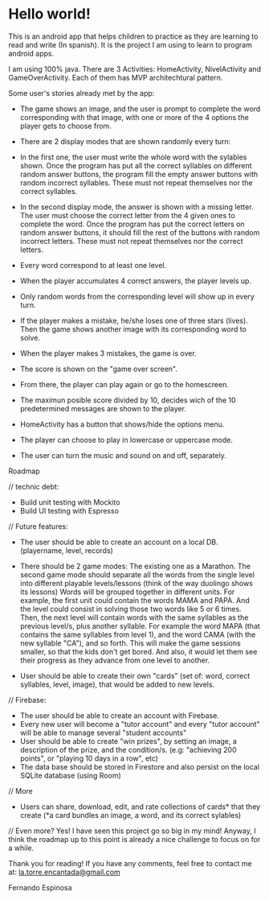 # Hello world!

This is an android app that helps children to practice as they are learning to read and write (In spanish).
It is the project I am using to learn to program android apps.

I am using 100% java.
There are 3 Activities: HomeActivity, NivelActivity and GameOverActivity. Each of them has MVP architechtural pattern. 

Some user's stories already met by the app:

- The game shows an image, and the user is prompt to complete the word corresponding with that image, 
  with one or more of the 4 options the player gets to choose from.

- There are 2 display modes that are shown randomly every turn: 
- In the first one, the user must write the whole word with the sylables shown.
  Once the program has put all the correct syllables on different random answer buttons, the program fill the empty answer buttons with random incorrect syllables.
  These must not repeat themselves nor the correct syllables.
- In the second display mode, the answer is shown with a missing letter. The user must choose the correct letter from the 4 given ones to complete the word.
  Once the program has put the correct letters on random answer buttons, it should fill the rest of the buttons with random incorrect letters. 
  These must not repeat themselves nor the correct letters.
  
- Every word correspond to at least one level. 
- When the player accumulates 4 correct answers, the player levels up.
- Only random words from the corresponding level will show up in every turn.

- If the player makes a mistake, he/she loses one of three stars (lives). Then the game shows another image with its corresponding word to solve.

- When the player makes 3 mistakes, the game is over. 
- The score is shown on the "game over screen". 
- From there, the player can play again or go to the homescreen.
- The maximun posible score divided by 10, decides wich of the 10 predetermined messages are shown to the player. 

- HomeActivity has a button that shows/hide the options menu.
- The player can choose to play in lowercase or uppercase mode.
- The user can turn the music and sound on and off, separately.


Roadmap

// technic debt:
- Build unit testing with Mockito
- Build UI testing with Espresso

// Future features:

- The user should be able to create an account on a local DB. (playername, level, records)

- There should be 2 game modes: The existing one as a Marathon. 
  The second game mode should separate all the words from the single level into different playable levels/lessons (think of the way duolingo shows its lessons)
  Words will be grouped together in different units. For example, the first unit could contain the words MAMA and PAPA. And the level could consist in solving those two words like 5 or 6 times. Then, the next level will contain words with the same syllables as the previous level/s, plus another syllable. For example the word MAPA (that contains the same syllables from level 1), and the word CAMA (with the new syllable "CA"), and so forth.
This will make the game sessions smaller, so that the kids don't get bored. And also, it would let them see their progress as they advance from one level to another.

- User should be able to create their own "cards" (set of: word, correct syllables, level, image), that would be added to new levels.

// Firebase:
- The user should be able to create an account with Firebase.
- Every new user will become a "tutor account" and every "tutor account" will be able to manage several "student accounts"
- User should be able to create "win prizes", by setting an image, a description of the prize, and the condition/s. 
  (e.g: "achieving 200 points", or "playing 10 days in a row", etc)
- The data base should be stored in Firestore and also persist on the local SQLite database (using Room)

// More
- Users can share, download, edit, and rate collections of cards* that they create (*a card bundles an image, a word, and its correct sylables)

// Even more? 
Yes! I have seen this project go so big in my mind! 
Anyway, I think the roadmap up to this point is already a nice challenge to focus on for a while.

Thank you for reading!
If you have any comments, feel free to contact me at: la.torre.encantada@gmail.com

Fernando Espinosa
